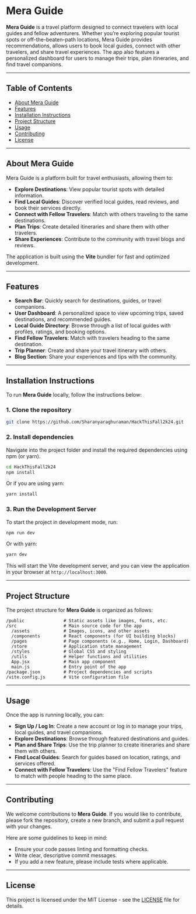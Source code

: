 
# Mera Guide

**Mera Guide** is a travel platform designed to connect travelers with local guides and fellow adventurers. Whether you’re exploring popular tourist spots or off-the-beaten-path locations, Mera Guide provides recommendations, allows users to book local guides, connect with other travelers, and share travel experiences. The app also features a personalized dashboard for users to manage their trips, plan itineraries, and find travel companions.

---

## Table of Contents
- [About Mera Guide](#about-mera-guide)
- [Features](#features)
- [Installation Instructions](#installation-instructions)
- [Project Structure](#project-structure)
- [Usage](#usage)
- [Contributing](#contributing)
- [License](#license)

---

## About Mera Guide

Mera Guide is a platform built for travel enthusiasts, allowing them to:
- **Explore Destinations**: View popular tourist spots with detailed information.
- **Find Local Guides**: Discover verified local guides, read reviews, and book their services directly.
- **Connect with Fellow Travelers**: Match with others traveling to the same destinations.
- **Plan Trips**: Create detailed itineraries and share them with other travelers.
- **Share Experiences**: Contribute to the community with travel blogs and reviews.

The application is built using the **Vite** bundler for fast and optimized development.

---

## Features
- **Search Bar**: Quickly search for destinations, guides, or travel companions.
- **User Dashboard**: A personalized space to view upcoming trips, saved destinations, and recommended guides.
- **Local Guide Directory**: Browse through a list of local guides with profiles, ratings, and booking options.
- **Find Fellow Travelers**: Match with travelers heading to the same destination.
- **Trip Planner**: Create and share your travel itinerary with others.
- **Blog Section**: Share your experiences and tips with the community.

---

## Installation Instructions

To run **Mera Guide** locally, follow the instructions below:

### 1. Clone the repository

```bash
git clone https://github.com/Sharanyaraghuraman/HackThisFall2k24.git
```

### 2. Install dependencies

Navigate into the project folder and install the required dependencies using npm (or yarn).

```bash
cd HackThisFall2k24
npm install
```

Or if you are using yarn:

```bash
yarn install
```

### 3. Run the Development Server

To start the project in development mode, run:

```bash
npm run dev
```

Or with yarn:

```bash
yarn dev
```

This will start the Vite development server, and you can view the application in your browser at `http://localhost:3000`.

---

## Project Structure

The project structure for **Mera Guide** is organized as follows:

```
/public               # Static assets like images, fonts, etc.
/src                  # Main source code for the app
  /assets             # Images, icons, and other assets
  /components         # React components (for UI building blocks)
  /pages              # Page components (e.g., Home, Login, Dashboard)
  /store              # Application state management
  /styles             # Global CSS and styling
  /utils              # Helper functions and utilities
  App.jsx             # Main app component
  main.js             # Entry point of the app
/package.json         # Project dependencies and scripts
/vite.config.js       # Vite configuration file
```

---

## Usage

Once the app is running locally, you can:

- **Sign Up / Log In**: Create a new account or log in to manage your trips, local guides, and travel companions.
- **Explore Destinations**: Browse through featured destinations and guides.
- **Plan and Share Trips**: Use the trip planner to create itineraries and share them with others.
- **Find Local Guides**: Search for guides based on location, ratings, and services offered.
- **Connect with Fellow Travelers**: Use the "Find Fellow Travelers" feature to match with people heading to the same place.

---

## Contributing

We welcome contributions to **Mera Guide**. If you would like to contribute, please fork the repository, create a new branch, and submit a pull request with your changes.

Here are some guidelines to keep in mind:
- Ensure your code passes linting and formatting checks.
- Write clear, descriptive commit messages.
- If you add a new feature, please include tests where applicable.

---

## License

This project is licensed under the MIT License - see the [LICENSE](LICENSE) file for details.
